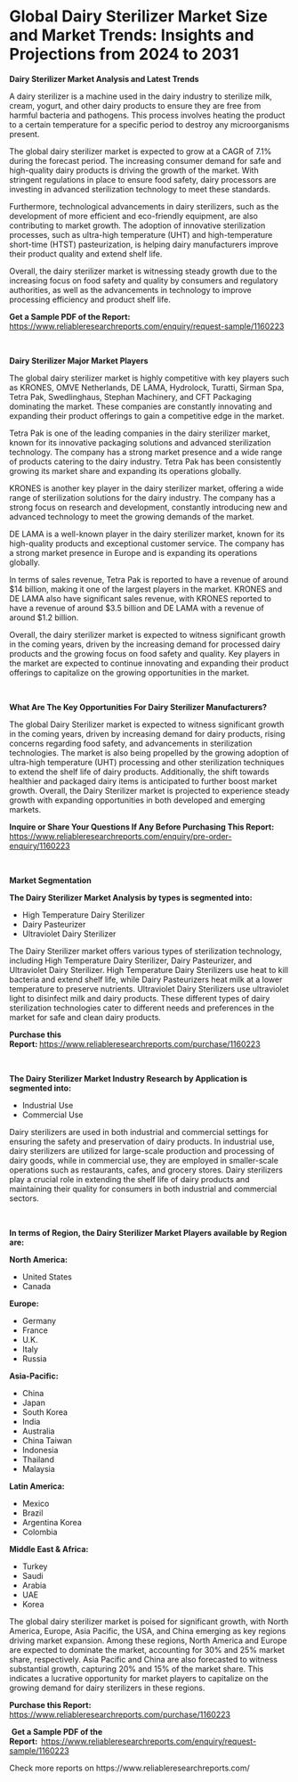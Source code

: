 <p><h1>Global Dairy Sterilizer Market Size and Market Trends: Insights and Projections from 2024 to 2031</h1></p><p><strong>Dairy Sterilizer Market Analysis and Latest Trends</strong></p>
<p><p>A dairy sterilizer is a machine used in the dairy industry to sterilize milk, cream, yogurt, and other dairy products to ensure they are free from harmful bacteria and pathogens. This process involves heating the product to a certain temperature for a specific period to destroy any microorganisms present.</p><p>The global dairy sterilizer market is expected to grow at a CAGR of 7.1% during the forecast period. The increasing consumer demand for safe and high-quality dairy products is driving the growth of the market. With stringent regulations in place to ensure food safety, dairy processors are investing in advanced sterilization technology to meet these standards.</p><p>Furthermore, technological advancements in dairy sterilizers, such as the development of more efficient and eco-friendly equipment, are also contributing to market growth. The adoption of innovative sterilization processes, such as ultra-high temperature (UHT) and high-temperature short-time (HTST) pasteurization, is helping dairy manufacturers improve their product quality and extend shelf life.</p><p>Overall, the dairy sterilizer market is witnessing steady growth due to the increasing focus on food safety and quality by consumers and regulatory authorities, as well as the advancements in technology to improve processing efficiency and product shelf life.</p></p>
<p><strong>Get a Sample PDF of the Report:&nbsp;</strong> <a href="https://www.reliableresearchreports.com/enquiry/request-sample/1160223">https://www.reliableresearchreports.com/enquiry/request-sample/1160223</a></p>
<p>&nbsp;</p>
<p><strong>Dairy Sterilizer Major Market Players</strong></p>
<p><p>The global dairy sterilizer market is highly competitive with key players such as KRONES, OMVE Netherlands, DE LAMA, Hydrolock, Turatti, Sirman Spa, Tetra Pak, Swedlinghaus, Stephan Machinery, and CFT Packaging dominating the market. These companies are constantly innovating and expanding their product offerings to gain a competitive edge in the market.</p><p>Tetra Pak is one of the leading companies in the dairy sterilizer market, known for its innovative packaging solutions and advanced sterilization technology. The company has a strong market presence and a wide range of products catering to the dairy industry. Tetra Pak has been consistently growing its market share and expanding its operations globally.</p><p>KRONES is another key player in the dairy sterilizer market, offering a wide range of sterilization solutions for the dairy industry. The company has a strong focus on research and development, constantly introducing new and advanced technology to meet the growing demands of the market.</p><p>DE LAMA is a well-known player in the dairy sterilizer market, known for its high-quality products and exceptional customer service. The company has a strong market presence in Europe and is expanding its operations globally.</p><p>In terms of sales revenue, Tetra Pak is reported to have a revenue of around $14 billion, making it one of the largest players in the market. KRONES and DE LAMA also have significant sales revenue, with KRONES reported to have a revenue of around $3.5 billion and DE LAMA with a revenue of around $1.2 billion.</p><p>Overall, the dairy sterilizer market is expected to witness significant growth in the coming years, driven by the increasing demand for processed dairy products and the growing focus on food safety and quality. Key players in the market are expected to continue innovating and expanding their product offerings to capitalize on the growing opportunities in the market.</p></p>
<p>&nbsp;</p>
<p><strong>What Are The Key Opportunities For Dairy Sterilizer Manufacturers?</strong></p>
<p><p>The global Dairy Sterilizer market is expected to witness significant growth in the coming years, driven by increasing demand for dairy products, rising concerns regarding food safety, and advancements in sterilization technologies. The market is also being propelled by the growing adoption of ultra-high temperature (UHT) processing and other sterilization techniques to extend the shelf life of dairy products. Additionally, the shift towards healthier and packaged dairy items is anticipated to further boost market growth. Overall, the Dairy Sterilizer market is projected to experience steady growth with expanding opportunities in both developed and emerging markets.</p></p>
<p><strong>Inquire or Share Your Questions If Any Before Purchasing This Report:</strong> <a href="https://www.reliableresearchreports.com/enquiry/pre-order-enquiry/1160223">https://www.reliableresearchreports.com/enquiry/pre-order-enquiry/1160223</a></p>
<p>&nbsp;</p>
<p><strong>Market Segmentation</strong></p>
<p><strong>The Dairy Sterilizer Market Analysis by types is segmented into:</strong></p>
<p><ul><li>High Temperature Dairy Sterilizer</li><li>Dairy Pasteurizer</li><li>Ultraviolet Dairy Sterilizer</li></ul></p>
<p><p>The Dairy Sterilizer market offers various types of sterilization technology, including High Temperature Dairy Sterilizer, Dairy Pasteurizer, and Ultraviolet Dairy Sterilizer. High Temperature Dairy Sterilizers use heat to kill bacteria and extend shelf life, while Dairy Pasteurizers heat milk at a lower temperature to preserve nutrients. Ultraviolet Dairy Sterilizers use ultraviolet light to disinfect milk and dairy products. These different types of dairy sterilization technologies cater to different needs and preferences in the market for safe and clean dairy products.</p></p>
<p><strong>Purchase this Report:&nbsp;</strong><a href="https://www.reliableresearchreports.com/purchase/1160223">https://www.reliableresearchreports.com/purchase/1160223</a></p>
<p>&nbsp;</p>
<p><strong>The Dairy Sterilizer Market Industry Research by Application is segmented into:</strong></p>
<p><ul><li>Industrial Use</li><li>Commercial Use</li></ul></p>
<p><p>Dairy sterilizers are used in both industrial and commercial settings for ensuring the safety and preservation of dairy products. In industrial use, dairy sterilizers are utilized for large-scale production and processing of dairy goods, while in commercial use, they are employed in smaller-scale operations such as restaurants, cafes, and grocery stores. Dairy sterilizers play a crucial role in extending the shelf life of dairy products and maintaining their quality for consumers in both industrial and commercial sectors.</p></p>
<p>&nbsp;</p>
<p><strong>In terms of Region, the Dairy Sterilizer Market Players available by Region are:</strong></p>
<p>
    <p> <strong> North America: </strong>
        <ul>
            <li>United States</li>
            <li>Canada</li>
        </ul>
        </p> 
    <p> <strong> Europe: </strong>
        <ul>
            <li>Germany</li>
            <li>France</li>
            <li>U.K.</li>
            <li>Italy</li>
            <li>Russia</li>
        </ul>
        </p> 
    <p> <strong> Asia-Pacific: </strong>
        <ul>
            <li>China</li>
            <li>Japan</li>
            <li>South Korea</li>
            <li>India</li>
            <li>Australia</li>
            <li>China Taiwan</li>
            <li>Indonesia</li>
            <li>Thailand</li>
            <li>Malaysia</li>
        </ul>
        </p> 
    <p> <strong> Latin America: </strong>
        <ul>
            <li>Mexico</li>
            <li>Brazil</li>
            <li>Argentina Korea</li>
            <li>Colombia</li>
        </ul>
        </p> 
    <p> <strong> Middle East & Africa: </strong>
        <ul>
            <li>Turkey</li>
            <li>Saudi</li>
            <li>Arabia</li>
            <li>UAE</li>
            <li>Korea</li>
        </ul>
    </p>
    </p>
<p><p>The global dairy sterilizer market is poised for significant growth, with North America, Europe, Asia Pacific, the USA, and China emerging as key regions driving market expansion. Among these regions, North America and Europe are expected to dominate the market, accounting for 30% and 25% market share, respectively. Asia Pacific and China are also forecasted to witness substantial growth, capturing 20% and 15% of the market share. This indicates a lucrative opportunity for market players to capitalize on the growing demand for dairy sterilizers in these regions.</p></p>
<p><strong>Purchase this Report: </strong><a href="https://www.reliableresearchreports.com/purchase/1160223">https://www.reliableresearchreports.com/purchase/1160223</a></p>
<p>&nbsp;<strong>Get a Sample PDF of the Report:&nbsp;&nbsp;</strong><a href="https://www.reliableresearchreports.com/enquiry/request-sample/1160223">https://www.reliableresearchreports.com/enquiry/request-sample/1160223</a></p>
<p><strong></strong></p>
<p>Check more reports on https://www.reliableresearchreports.com/</p>